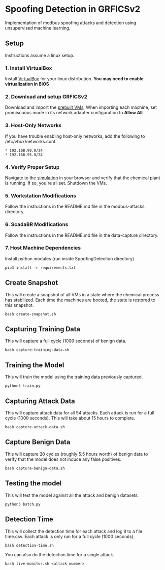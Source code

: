 # Spoofing Detection in GRFICSv2
Implementation of modbus spoofing attacks and detection using unsupervised machine learning.

## Setup
Instructions assume a linux setup.
### 1. Install VirtualBox
Install [VirtualBox](https://www.virtualbox.org/wiki/Linux_Downloads) for your linux distribution.
**You may need to enable virtualization in BIOS**

### 2. Download and setup GRFICSv2
Download and import the [prebuilt VMs](https://github.com/Fortiphyd/GRFICSv2).
When importing each machine, set promiscuous mode in its network adapter configuration to **Allow All**.

### 3. Host-Only Networks
If you have trouble enabling host-only networks, add the following to /etc/vbox/networks.conf.
```
* 192.168.90.0/24
* 192.168.95.0/24
```

### 4. Verify Proper Setup
Navigate to the [simulation](192.168.95.10) in your browser and verify that the chemical plant is running. If so, you're all set. Shutdown the VMs.

### 5. Workstation Modifications
Follow the instructions in the README.md file in the modbus-attacks directory.

### 6. ScadaBR Modifications
Follow the instructions in the README.md file in the data-capture directory.

### 7. Host Machine Dependencies
Install python modules (run inside SpoofingDetection directory)
```
pip3 install -r requirements.txt
```
## Create Snapshot
This will create a snapshot of all VMs in a state where the chemical process has stabilized. Each time the machines are booted, the state is restored to this snapshot.
```
bash create-snapshot.sh
```
## Capturing Training Data
This will capture a full cycle (1000 seconds) of benign data.
```
bash capture-training-data.sh
```
## Training the Model
This will train the model using the training data previously captured.
```
python3 train.py
```
## Capturing Attack Data
This will capture attack data for all 54 attacks. Each attack is run for a full cycle (1000 seconds). This will take about 15 hours to complete.
```
bash capture-attack-data.sh
```
## Capture Benign Data
This will capture 20 cycles (roughly 5.5 hours worth) of benign data to verify that the model does not induce any false positives.
```
bash capture-benign-data.sh
```
## Testing the model
This will test the model against all the attack and benign datasets.
```
python3 batch.py
```
## Detection Time
This will collect the detection time for each attack and log it to a file time.csv. Each attack is only run for a full cycle (1000 seconds).
```
bash detection-time.sh
```
You can also do the detection time for a single attack.
```
bash live-monitor.sh <attack number>
```
